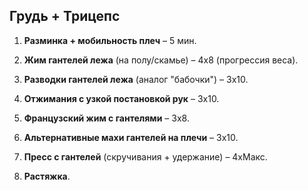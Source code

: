 ## Грудь + Трицепс

1. **Разминка + мобильность плеч** – 5 мин.
    
2. **Жим гантелей лежа** (на полу/скамье) – 4х8 (прогрессия веса).
    
3. **Разводки гантелей лежа** (аналог "бабочки") – 3х10.
    
4. **Отжимания с узкой постановкой рук** – 3х10.
    
5. **Французский жим с гантелями** – 3х8.
    
6. **Альтернативные махи гантелей на плечи** – 3х10.
    
7. **Пресс с гантелей** (скручивания + удержание) – 4хМакс.
    
8. **Растяжка**.